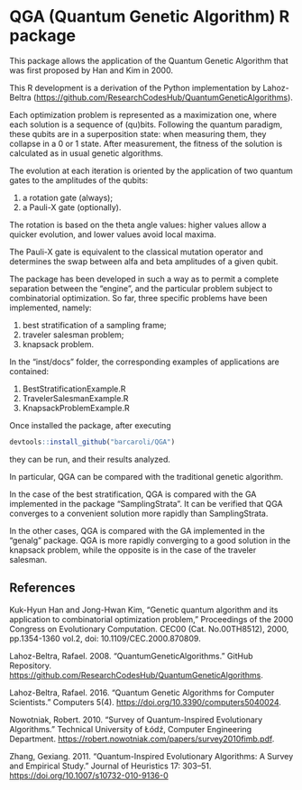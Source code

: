 
# QGA (Quantum Genetic Algorithm) R package

This package allows the application of the Quantum Genetic Algorithm that was first proposed by Han and Kim in 2000. 

This R development is a derivation of the Python implementation by Lahoz-Beltra (https://github.com/ResearchCodesHub/QuantumGeneticAlgorithms). 

Each optimization problem is represented as a
maximization one, where each solution is a sequence of (qu)bits.
Following the quantum paradigm, these qubits are in a superposition
state: when measuring them, they collapse in a 0 or 1 state. After
measurement, the fitness of the solution is calculated as in usual
genetic algorithms.

The evolution at each iteration is oriented by the application of two
quantum gates to the amplitudes of the qubits:

1.  a rotation gate (always);
2.  a Pauli-X gate (optionally).

The rotation is based on the theta angle values: higher values allow a
quicker evolution, and lower values avoid local maxima.

The Pauli-X gate is equivalent to the classical mutation operator and
determines the swap between alfa and beta amplitudes of a given qubit.

The package has been developed in such a way as to permit a complete
separation between the “engine”, and the particular problem subject to
combinatorial optimization. So far, three specific problems have been
implemented, namely:

1.  best stratification of a sampling frame;
2.  traveler salesman problem;
3.  knapsack problem.

In the “inst/docs” folder, the corresponding examples of applications
are contained:

1.  BestStratificationExample.R
2.  TravelerSalesmanExample.R
3.  KnapsackProblemExample.R

Once installed the package, after executing

``` r
devtools::install_github("barcaroli/QGA")
```

they can be run, and their results analyzed.

In particular, QGA can be compared with the traditional genetic
algorithm.

In the case of the best stratification, QGA is compared with the GA
implemented in the package “SamplingStrata”. It can be verified that QGA
converges to a convenient solution more rapidly than SamplingStrata.

In the other cases, QGA is compared with the GA implemented in the
“genalg” package. QGA is more rapidly converging to a good solution in
the knapsack problem, while the opposite is in the case of the traveler
salesman.

## References

Kuk-Hyun Han and Jong-Hwan Kim, “Genetic quantum algorithm and its
application to combinatorial optimization problem,” Proceedings of the
2000 Congress on Evolutionary Computation. CEC00 (Cat. No.00TH8512),
2000, pp.1354-1360 vol.2, doi: 10.1109/CEC.2000.870809.

Lahoz-Beltra, Rafael. 2008. “QuantumGeneticAlgorithms.” GitHub Repository. https://github.com/ResearchCodesHub/QuantumGeneticAlgorithms.

Lahoz-Beltra, Rafael. 2016. “Quantum Genetic Algorithms for Computer Scientists.” Computers 5(4). https://doi.org/10.3390/computers5040024.

Nowotniak, Robert. 2010. “Survey of Quantum-Inspired Evolutionary Algorithms.” Technical University of Łódź, Computer Engineering Department. https://robert.nowotniak.com/papers/survey2010fimb.pdf.

Zhang, Gexiang. 2011. “Quantum-Inspired Evolutionary Algorithms: A Survey and Empirical Study.” Journal of Heuristics 17: 303–51. https://doi.org/10.1007/s10732-010-9136-0
